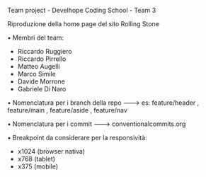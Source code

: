 Team project - Develhope Coding School - Team 3

Riproduzione della home page del sito Rolling Stone

• Membri del team: 

- Riccardo Ruggiero
- Riccardo Pirrello
- Matteo Augelli
- Marco Simile
- Davide Morrone
- Gabriele Di Naro

• Nomenclatura per i branch della repo ---> es: feature/header , feature/main , feature/aside , feature/nav

• Nomenclatura per i commit --->  conventionalcommits.org

• Breakpoint da considerare per la responsività:

- x1024 (browser nativa)
- x768 (tablet)
- x375 (mobile)
